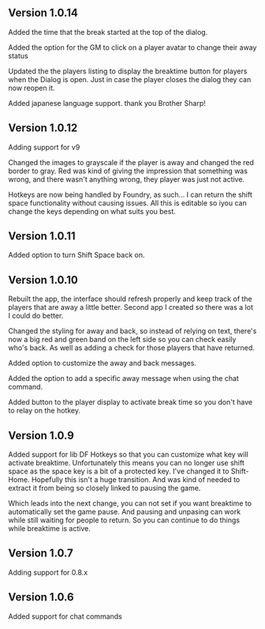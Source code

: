 ## Version 1.0.14

Added the time that the break started at the top of the dialog.

Added the option for the GM to click on a player avatar to change their away status

Updated the the players listing to display the breaktime button for players when the Dialog is open.  Just in case the player closes the dialog they can now reopen it.

Added japanese language support.  thank you Brother Sharp!

## Version 1.0.12

Adding support for v9

Changed the images to grayscale if the player is away and changed the red border to gray.  Red was kind of giving the impression that something was wrong, and there wasn't anything wrong, they player was just not active.

Hotkeys are now being handled by Foundry, as such... I can return the shift space functionality without causing issues.  All this is editable so iyou can change the keys depending on what suits you best.

## Version 1.0.11

Added option to turn Shift Space back on.

## Version 1.0.10

Rebuilt the app, the interface should refresh properly and keep track of the players that are away a little better.  Second app I created so there was a lot I could do better.

Changed the styling for away and back, so instead of relying on text, there's now a big red and green band on the left side so you can check easily who's back.  As well as adding a check for those players that have returned.

Added option to customize the away and back messages.

Added the option to add a specific away message when using the chat command.

Added button to the player display to activate break time so you don't have to relay on the hotkey.

## Version 1.0.9

Added support for lib DF Hotkeys so that you can customize what key will activate breaktime.  Unfortunately this means you can no longer use shift space as the space key is a bit of a protected key.  I've changed it to Shift-Home.  Hopefully this isn't a huge transition.  And was kind of needed to extract it from being so closely linked to pausing the game.

Which leads into the next change, you can not set if you want breaktime to automatically set the game pause.  And pausing and unpasing can work while still waiting for people to return.  So you can continue to do things while breaktime is active.

## Version 1.0.7
Adding support for 0.8.x

## Version 1.0.6
Added support for chat commands
